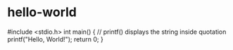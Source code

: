 # hello-world
#include &lt;stdio.h> int main() {    // printf() displays the string inside quotation    printf("Hello, World!");    return 0; }
